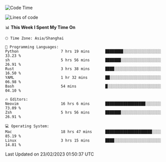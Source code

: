 <!--START_SECTION:waka-->
![Code Time](http://img.shields.io/badge/Code%20Time-1%2C170%20hrs%206%20mins-blue)

![Lines of code](https://img.shields.io/badge/From%20Hello%20World%20I%27ve%20Written-64.8%20thousand%20lines%20of%20code-blue)

📊 **This Week I Spent My Time On** 

```text
🕑︎ Time Zone: Asia/Shanghai

💬 Programming Languages: 
Python                   7 hrs 19 mins       ████████░░░░░░░░░░░░░░░░░   33.23 % 
sh                       5 hrs 56 mins       ███████░░░░░░░░░░░░░░░░░░   26.91 % 
Rust                     3 hrs 38 mins       ████░░░░░░░░░░░░░░░░░░░░░   16.50 % 
YAML                     1 hr 32 mins        ██░░░░░░░░░░░░░░░░░░░░░░░   06.98 % 
Bash                     54 mins             █░░░░░░░░░░░░░░░░░░░░░░░░   04.10 % 

🔥 Editors: 
Neovim                   16 hrs 6 mins       ██████████████████░░░░░░░   73.09 % 
Zsh                      5 hrs 56 mins       ███████░░░░░░░░░░░░░░░░░░   26.91 % 

💻 Operating System: 
Mac                      18 hrs 47 mins      █████████████████████░░░░   85.19 % 
Linux                    3 hrs 15 mins       ████░░░░░░░░░░░░░░░░░░░░░   14.81 % 
```


 Last Updated on 23/02/2023 01:50:37 UTC
<!--END_SECTION:waka-->
